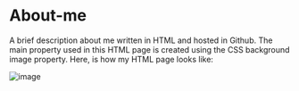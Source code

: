 # About-me
A brief description about me written in HTML and hosted in Github. The main property used in this HTML page is created using the CSS background image property. Here, is how my HTML page looks like:


![image](https://user-images.githubusercontent.com/59050251/87567623-1ececf80-c6e2-11ea-9f72-25e7b56f5d42.png)



